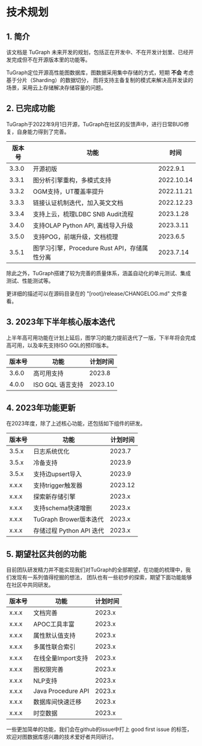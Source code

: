 # 技术规划

## 1. 简介
该文档是 TuGraph 未来开发的规划，包括正在开发中、不在开发计划里、已经开发完成但不在开源版本里的功能等。

TuGraph定位开源高性能图数据库，图数据采用集中存储的方式，短期 **不会** 考虑基于分片（Sharding）的数据切分，
而将支持主备复制的模式来解决高并发读的场景，采用云上存储解决存储容量的问题。

## 2. 已完成功能

TuGraph于2022年9月1日开源，TuGraph在社区的反馈声中，进行日常BUG修复，自身能力得到了完善。

| 版本号 | 功能 | 时间 |
| --- | --- | --- |
| 3.3.0 | 开源初版 | 2022.9.1 |
| 3.3.1 | 图分析引擎重构，多模式支持 | 2022.10.14 |
| 3.3.2 | OGM支持，UT覆盖率提升 | 2022.11.21 |
| 3.3.3 | 链接认证机制迭代，加入英文文档 | 2022.12.23 |
| 3.3.4 | 支持上云，梳理LDBC SNB Audit流程 | 2023.1.28 |
| 3.4.0 | 支持OLAP Python API, 离线导入升级 | 2023.3.11 |
| 3.5.0 | 支持POG，前端升级，文档梳理 | 2023.6.5 |
| 3.5.1 | 图学习引擎，Procedure Rust API，存储属性分离 | 2023.7.14 |

除此之外，TuGraph搭建了较为完善的质量体系，涵盖自动化的单元测试、集成测试、性能测试等。

更详细的描述可以在源码目录在的 "[root]/release/CHANGELOG.md" 文件查看。

## 3. 2023年下半年核心版本迭代

上半年高可用功能在计划上延后，图学习的能力提前迭代了一版，下半年将会完成高可用，以及率先支持ISO GQL的预印版本。

| 版本号 | 功能 | 计划时间 |
| --- | --- | --- |
| 3.6.0 | 高可用支持 | 2023.8 |
| 4.0.0 | ISO GQL 语言支持 | 2023.10 |

## 4. 2023年功能更新

在2023年度，除了上述核心功能，还包括如下组件的研发。

| 版本号 | 功能 | 计划时间 |
| --- | --- | --- |
| 3.5.x | 日志系统优化 | 2023.7 |
| 3.5.x | 冷备支持 | 2023.9 |
| 3.5.x | 支持边upsert导入 | 2023.9 |
| x.x.x | 支持trigger触发器 | 2023.12 |
| x.x.x | 探索新存储引擎 | 2023.x |
| x.x.x | 支持schema快速增删 | 2023.x |
| x.x.x | TuGraph Brower版本迭代 | 2023.x |
| x.x.x | 存储过程 Python API 迭代 | 2023.x |

## 5. 期望社区共创的功能

目前团队研发精力并不能实现我们对TuGraph的全部期望，在功能的梳理中，我们发现有一系列值得挖掘的想法，
团队也有一些初步的探索，期望下面功能能够在社区中共同研发。

| 版本号 | 功能 | 计划时间 |
| --- | --- | --- |
| x.x.x | 文档完善 | 2023.x |
| x.x.x | APOC工具丰富 | 2023.x |
| x.x.x | 属性默认值支持 | 2023.x |
| x.x.x | 多属性联合索引 | 2023.x |
| x.x.x | 在线全量Import支持 | 2023.x |
| x.x.x | 图权限完善 | 2023.x |
| x.x.x | NLP支持 | 2023.x |
| x.x.x | Java Procedure API | 2023.x |
| x.x.x | 数据库间快速迁移 | 2023.x |
| x.x.x | 时空数据 | 2023.x |

一些更加简单的功能，我们会在github的issue中打上 good first issue 的标签，欢迎对图数据库感兴趣的技术爱好者共同研讨。